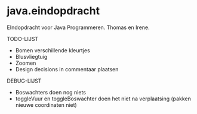 java.eindopdracht
=================

EIndopdracht voor Java Programmeren. Thomas en Irene.

TODO-LIJST

- Bomen verschillende kleurtjes
- Blusvliegtuig
- Zoomen
- Design decisions in commentaar plaatsen

DEBUG-LIJST

- Boswachters doen nog niets
- toggleVuur en toggleBoswachter doen het niet na verplaatsing (pakken nieuwe coordinaten niet)
